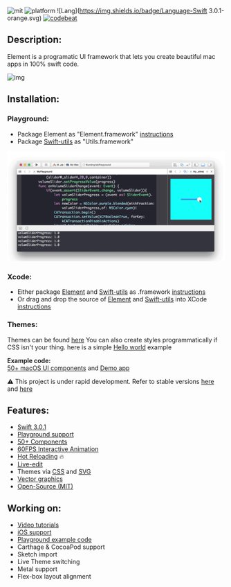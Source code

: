 ![mit](https://img.shields.io/badge/License-MIT-brightgreen.svg) ![platform](https://img.shields.io/badge/Platform-macOS-blue.svg) ![Lang](https://img.shields.io/badge/Language-Swift 3.0.1-orange.svg) [![codebeat](https://codebeat.co/badges/2de7a2a5-91d5-401e-8913-8f1993affd55)](https://codebeat.co/projects/github-com-eonist-element) 

## Description:

Element is a programatic UI framework that lets you create beautiful mac apps in 100% swift code.

<img width="558" alt="img" src="https://dl.dropboxusercontent.com/u/2559476/gitsync_take_3.mov.gif">

## Installation:

### Playground:
- Package Element as "Element.framework" [instructions](http://stylekit.org/blog/2017/01/16/playground-and-framework/)   
- Package [Swift-utils](https://github.com/eonist/swift-utils) as "Utils.framework"  

<img width="530" alt="img" src="https://raw.githubusercontent.com/stylekit/img/master/PlaygroundFrameworkLoop_20FPS_half_size.mp4.gif">

### Xcode:
- Either package [Element](https://github.com/eonist/Element)  and [Swift-utils](https://github.com/eonist/swift-utils) as .framework  [instructions](http://stylekit.org/blog/2017/01/16/playground-and-framework/)   
- Or drag and drop the source of [Element](https://github.com/eonist/Element)  and [Swift-utils](https://github.com/eonist/swift-utils) into XCode  [instructions](http://stylekit.org/blog/2017/01/16/playground-and-framework/)   

### Themes:
Themes can be found [here](https://github.com/stylekit/ElCapitan)  You can also create styles programmatically if CSS isn't your thing. here is a simple [Hello world](https://github.com/eonist/Element/wiki/hello-world) example    

**Example code:**  
[50+ macOS UI components](https://github.com/stylekit/explorer) and [Demo app](https://github.com/stylekit/stash) 

⚠️️ This project is under rapid development. Refer to stable versions [here](https://github.com/eonist/Element/releases)  and [here](https://github.com/eonist/swift-utils/releases)   


## Features:
- [Swift 3.0.1](http://stylekit.org/blog/2017/01/12/swift-3-migration/)  
- [Playground support](https://github.com/eonist/Element/wiki#prototyping-ui-in-xcode-playground)  
- [50+ Components](https://github.com/eonist/Element/wiki/overview) 
- [60FPS Interactive Animation](https://github.com/eonist/Element/wiki/RBSliderFastList) 
- [Hot Reloading](http://stylekit.org/blog/2017/01/16/playground-and-framework/)  🔥 
- [Live-edit](https://github.com/eonist/Element/wiki/live) 
- Themes via [CSS](http://stylekit.org/blog/2016/02/18/Cascading-Style-Sheets-System/)  and [SVG](http://stylekit.org/blog/2016/01/07/Basic-SVG-support/) 
- [Vector graphics](http://stylekit.org/blog/2015/12/30/Graphic-framework-for-OSX/) 
- [Open-Source (MIT)](https://no.wikipedia.org/wiki/MIT-lisensen) 

## Working on:

- [Video tutorials](https://github.com/eonist/Element/wiki/tutorials)  
- [iOS support](https://github.com/eonist/Element-iOS)  
- [Playground example code](https://gist.github.com/eonist/0aa86f28aaec7f94729f3cbfdab83636) 
- Carthage & CocoaPod support
- Sketch import
- Live Theme switching
- Metal support 
- Flex-box layout alignment

